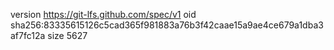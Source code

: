 version https://git-lfs.github.com/spec/v1
oid sha256:83335615126c5cad365f981883a76b3f42caae15a9ae4ce679a1dba3af7fc12a
size 5627
